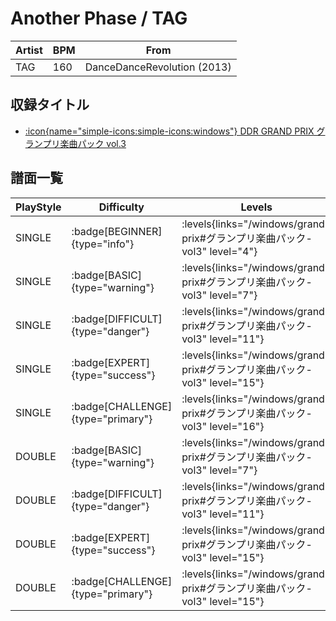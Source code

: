 # Another Phase / TAG

|Artist|BPM|From|
|------|---|----|
|TAG|160|DanceDanceRevolution (2013)|

## 収録タイトル

- [:icon{name="simple-icons:simple-icons:windows"} DDR GRAND PRIX グランプリ楽曲パック vol.3](/windows/grand-prix#グランプリ楽曲パック-vol3)

## 譜面一覧

|PlayStyle|Difficulty|Levels|Notes|Movie|
|---------|----------|------|-----|-----|
|SINGLE| :badge[BEGINNER]{type="info"}| :levels{links="/windows/grand-prix#グランプリ楽曲パック-vol3" level="4"}|127/11        ||
|SINGLE| :badge[BASIC]{type="warning"}| :levels{links="/windows/grand-prix#グランプリ楽曲パック-vol3" level="7"}|273/5||
|SINGLE| :badge[DIFFICULT]{type="danger"}| :levels{links="/windows/grand-prix#グランプリ楽曲パック-vol3" level="11"}|333/5||
|SINGLE| :badge[EXPERT]{type="success"}| :levels{links="/windows/grand-prix#グランプリ楽曲パック-vol3" level="15"}|573/5||
|SINGLE| :badge[CHALLENGE]{type="primary"}| :levels{links="/windows/grand-prix#グランプリ楽曲パック-vol3" level="16"}|542/6(41)||
|DOUBLE| :badge[BASIC]{type="warning"}| :levels{links="/windows/grand-prix#グランプリ楽曲パック-vol3" level="7"}|265/5||
|DOUBLE| :badge[DIFFICULT]{type="danger"}| :levels{links="/windows/grand-prix#グランプリ楽曲パック-vol3" level="11"}|333/7||
|DOUBLE| :badge[EXPERT]{type="success"}| :levels{links="/windows/grand-prix#グランプリ楽曲パック-vol3" level="15"}|547/5||
|DOUBLE| :badge[CHALLENGE]{type="primary"}| :levels{links="/windows/grand-prix#グランプリ楽曲パック-vol3" level="15"}|526/4(34)||
